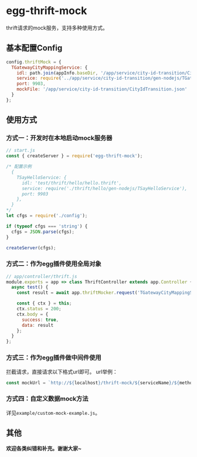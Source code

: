 # egg-thrift-mock

thrift请求的mock服务，支持多种使用方式。

## 基本配置Config

```javascript
config.thriftMock = {
  TGatewayCityMappingService: {
    idl: path.join(appInfo.baseDir, '/app/service/city-id-transition/CityIdTransition.thrift'),
    service: require('../app/service/city-id-transition/gen-nodejs/TGatewayCityMappingService'),
    port: 9903,
    mockFile: '/app/service/city-id-transition/CityIdTransition.json'
  }
};
```

## 使用方式
### 方式一：开发时在本地启动mock服务器
```javascript
// start.js
const { createServer } = require('egg-thrift-mock');

/* 配置示例
  {
    TSayHelloService: {
      idl: 'test/thrift/hello/hello.thrift',
      service: require('./thrift/hello/gen-nodejs/TSayHelloService'),
      port: 9903
    },
  }
*/
let cfgs = require('./config');

if (typeof cfgs === 'string') {
  cfgs = JSON.parse(cfgs);
}

createServer(cfgs);
```

### 方式二：作为egg插件使用全局对象
```javascript
// app/controller/thrift.js
module.exports = app => class ThriftController extends app.Controller {
  async test() {
    const result = await app.thriftMocker.request('TGatewayCityMappingService', 'getMtCityIdByDpCityId');

    const { ctx } = this;
    ctx.status = 200;
    ctx.body = {
      success: true,
      data: result
    };
  }
};
```

### 方式三：作为egg插件做中间件使用
拦截请求，直接请求以下格式url即可。
url举例：
```javascript
const mockUrl = `http://${localhost}/thrift-mock/${serviceName}/${methodName}`
```

### 方式四：自定义数据mock方法
详见`example/custom-mock-example.js`。

## 其他
**欢迎各类纠错和补充。谢谢大家~**